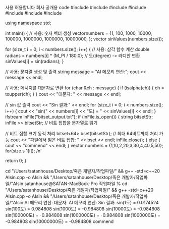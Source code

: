 사용 허용합니다
회사 공개용 code
#include <iostream>
#include <vector>
#include <string>
#include <cctype>
#include <cmath>
#include <bitset>
#include <fstream>

using namespace std;

int main() {
    // <vector> 사용: 숫자 벡터 생성
    vector<int>numbers = {1, 100, 1000, 10000, 100000, 1000000, 1000000, 10000000, };
    vector<double> sinValues(numbers.size());
    
 for (size_t i = 0;  i < numbers.size(); i++) {
        // <cmath> 사용: 삼각 함수 계산
        double radians = numbers[i] * (M_PI / 180.0); // 도(degree) -> 라디안 변환
        sinValues[i] = sin(radians);
    }
    
 // <string> 사용: 문자열 생성 및 출력
    string message = "AI 메모리 연산:";
    cout << message << endl;

 // <cctype> 사용: 메시지를 대문자로 변환
    for (char &ch : message) {
        if (isalpha(ch)) {
            ch = toupper(ch);
        }
    }
    cout << "대문자: " << message << endl;
    
 // sin 값 출력
    cout << "Sin 결과:" << endl;
    for (size_t i = 0; i < numbers.size(); i++) {
        cout << "sin(" << numbers[i] << "도) = " << sinValues[i] << endl;
    }
     ifstream inFile("bitset_output.txt");
    if (inFile.is_open()) {
        string bitsetStr;
        inFile >> bitsetStr; // 비트 집합을 문자열로 읽기
        
   // 비트 집합 크기 동적 처리
        bitset<64> bset(bitsetStr); // 최대 64비트까지 처리 가능
        cout << "파일에서 읽은 비트 집합: " << bset << endl;
        inFile.close();
    } else {
        cout << "commend" << endl;
    }
vector<int> numbers = {1,10,2,20,3,30,4,40,5,50};
for(size.s 1[i]<int>); /n'

return 0;
}

cd "/Users/satanhouse/Desktop/죽은 개발자/작업파일/" && g++ -std=c++20 AIsin.cpp -o AIsin && "/Users/satanhouse/Desktop/죽은 개발자/작업파일/"AIsin
satanhouse@SATAN-MacBook-Pro 작업파일 % cd "/Users/satanhouse/Desktop/죽은 개발자/작업파일/" && g++ -std=c++20 AIsin.cpp -o AIsin && "/Users/satanhouse/Desktop/죽은 개발자/작업파일/"AIsin
AI 메모리 연산:
대문자: AI 메모리 연산:
Sin 결과:
sin(1도) = 0.0174524
sin(100도) = 0.984808
sin(1000도) = -0.984808
sin(10000도) = -0.984808
sin(100000도) = -0.984808
sin(1000000도) = -0.984808
sin(1000000도) = -0.984808
sin(10000000도) = -0.984808
commend

